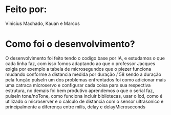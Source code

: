 # Feito por:
Vinicius Machado, Kauan e Marcos
# Como foi o desenvolvimento?
O desenvolvimento foi feito tendo o codigo base por IA, e estudamos o que cada linha faz, com isso fomos adaptando ao que o professor Jacques exigia
por exemplo a tabela de microsegundos que o piezer funciona mudando conforme a distancia medida por duração / 58 sendo a duração pela função pulseIn
um dos problemas enfrentados foi como adicionar mais uma catraca microservo e configurar cada coisa para sua respectiva estrutura, no demais foi bem
produtivo aprendemos o que o serial faz, pulseIn tone/noTone, como funciona incluir bibliotecas, usar o lcd, como é utilizado o microserver e o 
calculo de distancia com o sensor ultrasonico e principalmente a diferença entre milis, delay e delayMicroseconds
